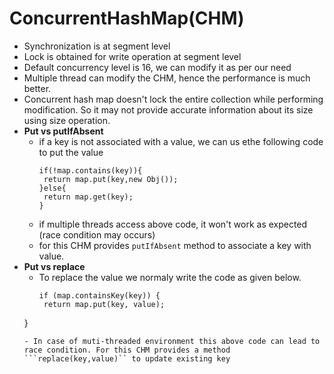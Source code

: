 # ConcurrentHashMap(CHM)
- Synchronization is at segment level
- Lock is obtained for write operation at segment level
- Default concurrency level is 16, we can modify it as per our need
- Multiple thread can modify the CHM, hence the performance is much better.
- Concurrent hash map doesn't lock the entire collection while performing modification. So it may not provide accurate information about its size using size operation.
- <b>Put vs putIfAbsent</b>
  - if a key is not associated with a value, we can us ethe following code to put the value
    ```
    if(!map.contains(key)){
     return map.put(key,new Obj());
    }else{
     return map.get(key);
    }
    ```
  - if multiple threads access above code, it won't work as expected (race condition may occurs)
  - for this CHM provides ```putIfAbsent``` method to associate a key with value.
- <b>Put vs replace</b>
  - To replace the value we normaly write the code as given below.
    ```
    if (map.containsKey(key)) {
     return map.put(key, value);
   } 
    ```
  - In case of muti-threaded environment this above code can lead to race condition. For this CHM provides a method ```replace(key,value)`` to update existing key

